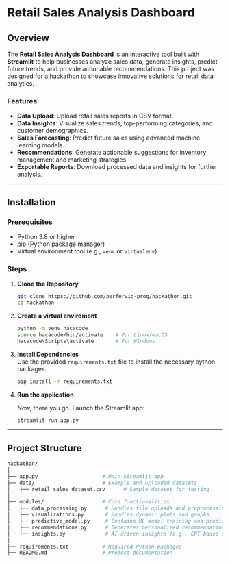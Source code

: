 # Retail Sales Analysis Dashboard

## Overview
The **Retail Sales Analysis Dashboard** is an interactive tool built with **Streamlit** to help businesses analyze sales data, generate insights, predict future trends, and provide actionable recommendations. This project was designed for a hackathon to showcase innovative solutions for retail data analytics.

### Features
- **Data Upload**: Upload retail sales reports in CSV format.
- **Data Insights**: Visualize sales trends, top-performing categories, and customer demographics.
- **Sales Forecasting**: Predict future sales using advanced machine learning models.
- **Recommendations**: Generate actionable suggestions for inventory management and marketing strategies.
- **Exportable Reports**: Download processed data and insights for further analysis.

---

## Installation

### Prerequisites
- Python 3.8 or higher
- pip (Python package manager)
- Virtual environment tool (e.g., `venv` or `virtualenv`)

### Steps

1. **Clone the Repository**

   ```bash
   git clone https://github.com/perfervid-prog/hackathon.git
   cd hackathon
   ```
2. **Create a virtual enviroment**

    ```bash
    python -m venv hacacode
    source hacacode/bin/activate    # For Linux/macOS
    hacacode\Scripts\activate       # For Windows
    ```

3. **Install Dependencies**<br>
    Use the provided `requirements.txt` file to install the necessary python packages.

    ```bash
    pip install -r requirements.txt
    ```

4. **Run the application**<br>

    Now, there you go. Launch the Streamlit app:

    ```bash
    streamlit run app.py
    ```
---

## Project Structure

```bash
hackathon/
│
├── app.py                     # Main Streamlit app
├── data/                      # Example and uploaded datasets
│   ├── retail_sales_dataset.csv      # Sample dataset for testing
│
├── modules/                   # Core functionalities
│   ├── data_processing.py      # Handles file uploads and preprocessing
│   ├── visualizations.py       # Handles dynamic plots and graphs
│   ├── predictive_model.py     # Contains ML model training and predictions
│   ├── recommendations.py      # Generates personalized recommendations
│   └── insights.py             # AI-driven insights (e.g., GPT-based summaries)
│
├── requirements.txt           # Required Python packages
├── README.md                  # Project documentation
```
